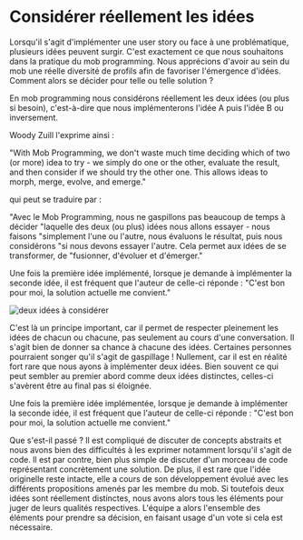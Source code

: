 # Considérer réellement les idées

Lorsqu'il s'agit d'implémenter une user story ou face à une problématique,
plusieurs idées peuvent surgir. C'est exactement ce que nous souhaitons dans 
la pratique du mob programming. Nous apprécions d'avoir au sein du mob une
réelle diversité de profils afin de favoriser l'émergence d'idées. Comment
alors se décider pour telle ou telle solution ?

En mob programming nous considérons réellement les deux idées (ou plus si
besoin), c'est-à-dire que nous implémenterons l'idée A puis l'idée B ou
inversement. 

Woody Zuill l'exprime ainsi :

"With Mob Programming, we don't waste much time deciding which of two (or more)
 idea to try - we simply do one or the other, evaluate the result, and then
 consider if we should try the other one. This allows ideas to morph, merge,
 evolve, and emerge."

qui peut se traduire par :

"Avec le Mob Programming, nous ne gaspillons pas beaucoup de temps à décider
"laquelle des deux (ou plus) idées nous allons essayer - nous faisons
"simplement l'une ou l'autre, nous évaluons le résultat, puis nous considérons
"si nous devons essayer l'autre. Cela permet aux idées de se transformer, de
"fusionner, d'évoluer et d'émerger." 

Une fois la première idée implémenté, lorsque je demande à implémenter la
seconde idée, il est fréquent que l'auteur de celle-ci réponde : "C'est bon
pour moi, la solution actuelle me convient."

![deux idées à considérer]({filename}/images/considérer_idee_A_et_B.png)

C'est là un principe important, car il permet de respecter pleinement les
idées de chacun ou chacune, pas seulement au cours d'une conversation. Il
s'agit bien de donner sa chance à chacune des idées. Certaines personnes
pourraient songer qu'il s'agit de gaspillage ! Nullement, car il est en
réalité fort rare que nous  ayons à implémenter deux idées. Bien souvent ce
qui peut sembler au premier abord comme deux idées distinctes, celles-ci
s'avèrent être au final pas si éloignée.

Une fois la première idée implémentée, lorsque je demande à implémenter la
seconde idée, il est fréquent que l'auteur de celle-ci réponde : "C'est bon
pour moi, la solution actuelle me convient."

Que s'est-il passé ? Il est compliqué de discuter de concepts abstraits et
nous avons bien des difficultés à les exprimer notamment lorsqu'il s'agit de
code. Il est par contre, bien plus simple de discuter d'un morceau de code
représentant concrètement une solution. De plus, il est rare que l'idée
originelle reste intacte, elle a cours de son développement évolué avec les
différents propositions amenés par les membre du mob. Si toutefois deux idées
sont réellement distinctes, nous avons alors tous les éléments pour juger de
leurs qualités respectives. L'équipe a alors l'ensemble des éléments pour
prendre sa décision, en faisant usage d'un vote si cela est nécessaire.